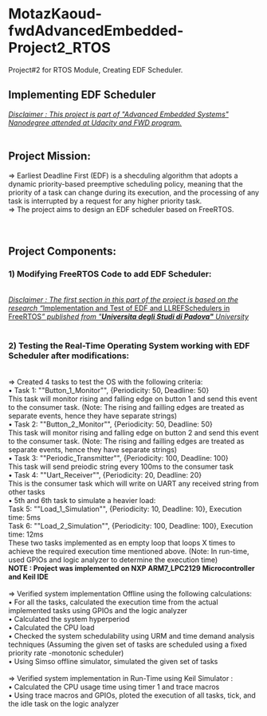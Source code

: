 # MotazKaoud-fwdAdvancedEmbedded-Project2_RTOS
Project#2 for RTOS Module, Creating EDF Scheduler.

<html>
<head>
  <meta http-equiv="content-type" content="text/html; charset=utf-8">
  
  <meta name="generator" content="CherryTree">
  <link rel="stylesheet" href="res/styles4.css" type="text/css" />
</head>
<body>
<div class='page'><strong><h2>Implementing EDF Scheduler</h2></strong><em><span style="text-decoration:underline;">Disclaimer : This project is part of &quot;Advanced Embedded Systems&quot; Nanodegree attended at Udacity and FWD program.</span></em><br /><br /><h2>Project Mission:</h2>⇒ Earliest Deadline First (EDF) is a shecduling algorithm that adopts a dynamic priority-based preemptive scheduling policy, meaning that the priority of a task can change during its execution, and the processing of any task is interrupted by a request for any higher priority task.<br />⇒ The project aims to design an EDF scheduler based on FreeRTOS.<br /><br /><br /><h2>Project Components:</h2><h3>1) Modifying FreeRTOS Code to add EDF Scheduler: </h3><br /><em><span style="text-decoration:underline;">Disclaimer : The first section in this part of the project is based on the research “</span></em><a href="https://docs.google.com/viewer?url=http%3A%2F%2Fberu.univ-brest.fr%2Fcheddar%2Fcontribs%2Fexamples_of_use%2Fcarraro16.pdf">Implementation and Test of EDF and LLREFSchedulers in FreeRTOS</a><em><span style="text-decoration:underline;">”  published from &quot;</span></em><em><strong><span style="text-decoration:underline;">Universita degli Studi di Padova&quot;</span></strong></em><em><span style="text-decoration:underline;"> University</span></em><br /><br /><h3>2) Testing the Real-Time Operating System working with EDF Scheduler after modifications:</h3><br />⇒ Created 4 tasks to test the OS with the following criteria:<br />	• Task 1: &quot;&quot;Button_1_Monitor&quot;&quot;, {Periodicity: 50, Deadline: 50}<br />	This task will monitor rising and falling edge on button 1 and send this event to the consumer task. (Note: The rising and failling edges are treated as separate events, hence they have separate strings)<br />	• Task 2: &quot;&quot;Button_2_Monitor&quot;&quot;, {Periodicity: 50, Deadline: 50}<br />	This task will monitor rising and falling edge on button 2 and send this event to the consumer task. (Note: The rising and failling edges are treated as separate events, hence they have separate strings)<br />	• Task 3: &quot;&quot;Periodic_Transmitter&quot;&quot;, {Periodicity: 100, Deadline: 100}<br />	This task will send preiodic string every 100ms to the consumer task<br />	• Task 4: &quot;&quot;Uart_Receiver&quot;&quot;, {Periodicity: 20, Deadline: 20}<br />	This is the consumer task which will write on UART any received string from other tasks<br />	•  5th and 6th task to simulate a heavier load:<br />	Task 5: &quot;&quot;Load_1_Simulation&quot;&quot;, {Periodicity: 10, Deadline: 10}, Execution time: 5ms<br />	Task 6: &quot;&quot;Load_2_Simulation&quot;&quot;, {Periodicity: 100, Deadline: 100}, Execution time: 12ms<br />	These two tasks  implemented as en empty loop that loops X times to achieve the required execution time mentioned above. (Note: In run-time, used GPIOs and logic analyzer to determine the execution time)<br /><strong>NOTE : Project was implemented on NXP ARM7_LPC2129 Microcontroller and Keil IDE </strong><br /><br />⇒ Verified system implementation Offline using the following calculations:<br />    • For all the tasks, calculated the execution time from the actual implemented tasks using GPIOs and the logic analyzer<br />	• Calculated the system hyperperiod<br />	• Calculated the CPU load<br />	• Checked the system schedulability using URM and time demand analysis techniques (Assuming the given set of tasks are scheduled using a fixed priority rate -monotonic scheduler)<br />    • Using Simso offline simulator, simulated the given set of tasks<br /><br />⇒ Verified system implementation in Run-Time using Keil Simulator :<br />	• Calculated the CPU usage time using timer 1 and trace macros<br />	• Using trace macros and GPIOs, ploted the execution of all tasks, tick, and the idle task on the logic analyzer<br /><br /><br /></div>
</body>
</html>
